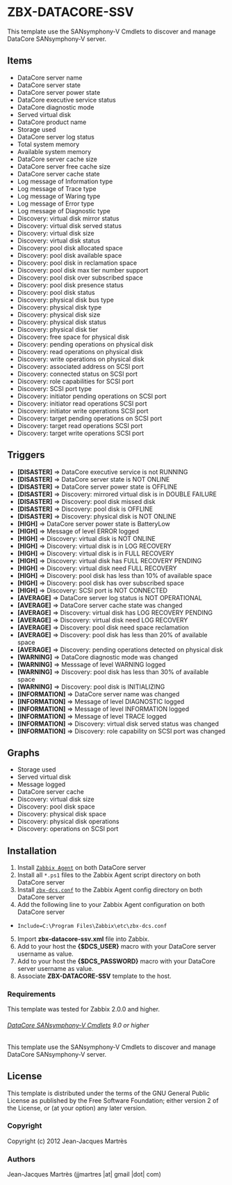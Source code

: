 ZBX-DATACORE-SSV
================

This template use the SANsymphony-V Cmdlets to discover and manage DataCore SANsymphony-V server.

Items
-----

  * DataCore server name
  * DataCore server state
  * DataCore server power state
  * DataCore executive service status
  * DataCore diagnostic mode
  * Served virtual disk
  * DataCore product name
  * Storage used
  * DataCore server log status
  * Total system memory
  * Available system memory
  * DataCore server cache size
  * DataCore server free cache size
  * DataCore server cache state
  * Log message of Information type
  * Log message of Trace type
  * Log message of Waring type
  * Log message of Error type
  * Log message of Diagnostic type
  * Discovery: virtual disk mirror status
  * Discovery: virtual disk served status
  * Discovery: virtual disk size
  * Discovery: virtual disk status
  * Discovery: pool disk allocated space
  * Discovery: pool disk available space
  * Discovery: pool disk in reclamation space
  * Discovery: pool disk max tier number support
  * Discovery: pool disk over subscribed space
  * Discovery: pool disk presence status
  * Discovery: pool disk status
  * Discovery: physical disk bus type
  * Discovery: physical disk type
  * Discovery: physical disk size
  * Discovery: physical disk status
  * Discovery: physical disk tier
  * Discovery: free space for physical disk
  * Discovery: pending operations on physical disk
  * Discovery: read operations on physical disk
  * Discovery: write operations on physical disk
  * Discovery: associated address on SCSI port  
  * Discovery: connected status on SCSI port
  * Discovery: role capabilities for SCSI port
  * Discovery: SCSI port type
  * Discovery: initiator pending operations on SCSI port
  * Discovery: initiator read operations SCSI port
  * Discovery: initiator write operations SCSI port
  * Discovery: target pending operations on SCSI port
  * Discovery: target read operations SCSI port
  * Discovery: target write operations SCSI port

Triggers
--------

  * **[DISASTER]** => DataCore executive service is not RUNNING
  * **[DISASTER]** => DataCore server state is NOT ONLINE
  * **[DISASTER]** => DataCore server power state is OFFLINE
  * **[DISASTER]** => Discovery: mirrored virtual disk is in DOUBLE FAILURE
  * **[DISASTER]** => Discovery: pool disk missed disk
  * **[DISASTER]** => Discovery: pool disk is OFFLINE
  * **[DISASTER]** => Discovery: physical disk is NOT ONLINE
  * **[HIGH]** => DataCore server power state is BatteryLow
  * **[HIGH]** => Message of level ERROR logged
  * **[HIGH]** => Discovery: virtual disk is  NOT ONLINE
  * **[HIGH]** => Discovery: virtual disk is in LOG RECOVERY
  * **[HIGH]** => Discovery: virtual disk is in FULL RECOVERY
  * **[HIGH]** => Discovery: virtual disk has FULL RECOVERY PENDING
  * **[HIGH]** => Discovery: virtual disk need FULL RECOVERY
  * **[HIGH]** => Discovery: pool disk has less than 10% of available space
  * **[HIGH]** => Discovery: pool disk has over subscribed space
  * **[HIGH]** => Discovery: SCSI port is NOT CONNECTED
  * **[AVERAGE]** => DataCore server log status is NOT OPERATIONAL
  * **[AVERAGE]** => DataCore server cache state was changed
  * **[AVERAGE]** => Discovery: virtual disk has LOG RECOVERY PENDING
  * **[AVERAGE]** => Discovery: virtual disk need LOG RECOVERY
  * **[AVERAGE]** => Discovery: pool disk need space reclamation
  * **[AVERAGE]** => Discovery: pool disk has less than 20% of available space
  * **[AVERAGE]** => Discovery: pending operations detected on physical disk
  * **[WARNING]** => DataCore diagnostic mode was changed
  * **[WARNING]** => Messsage of level WARNING logged
  * **[WARNING]** => Discovery: pool disk has less than 30% of available space
  * **[WARNING]** => Discovery: pool disk is INITIALIZING
  * **[INFORMATION]** => DataCore server name was changed
  * **[INFORMATION]** => Message of level DIAGNOSTIC logged
  * **[INFORMATION]** => Message of level INFORMATION logged
  * **[INFORMATION]** => Message of level TRACE logged
  * **[INFORMATION]** => Discovery: virtual disk served status was changed
  * **[INFORMATION]** => Discovery: role capability on SCSI port was changed

Graphs
------

  * Storage used
  * Served virtual disk
  * Message logged
  * DataCore server cache
  * Discovery: virtual disk size
  * Discovery: pool disk space
  * Discovery: physical disk space
  * Discovery: physical disk operations
  * Discovery: operations on SCSI port

Installation
------------

1. Install [`Zabbix Agent`](http://www.zabbix.com/downloads/2.0.3/zabbix_agents_2.0.3.win.zip) on both DataCore server
2. Install all `*.ps1` files to the Zabbix Agent script directory on both DataCore server
3. Install [`zbx-dcs.conf`](https://github.com/jjmartres/Zabbix/tree/master/zbx-template) to the Zabbix Agent config directory on both DataCore server
4. Add the following line to your Zabbix Agent configuration on both DataCore server
  * `Include=C:\Program Files\Zabbix\etc\zbx-dcs.conf`
5. Import **zbx-datacore-ssv.xml** file into Zabbix.
6. Add to your host the **{$DCS_USER}** macro with your DataCore server username as value.
7. Add to your host the **{$DCS_PASSWORD}** macro with your DataCore server username as value.
8. Associate **ZBX-DATACORE-SSV** template to the host.

### Requirements

This template was tested for Zabbix 2.0.0 and higher.

###### [DataCore SANsymphony-V Cmdlets](http://www.datacore.com/SSV-Webhelp/Getting_Started_with_SANsymphony-V_Cmdlets.htm) 9.0 or higher

This template use the SANsymphony-V Cmdlets to discover and manage DataCore SANsymphony-V server.

License
-------

This template is distributed under the terms of the GNU General Public License as published by the Free Software Foundation; either version 2 of the  License, or (at your option) any later version.

### Copyright

  Copyright (c) 2012 Jean-Jacques Martrès

### Authors

  Jean-Jacques Martrès
  (jjmartres |at| gmail |dot| com)
